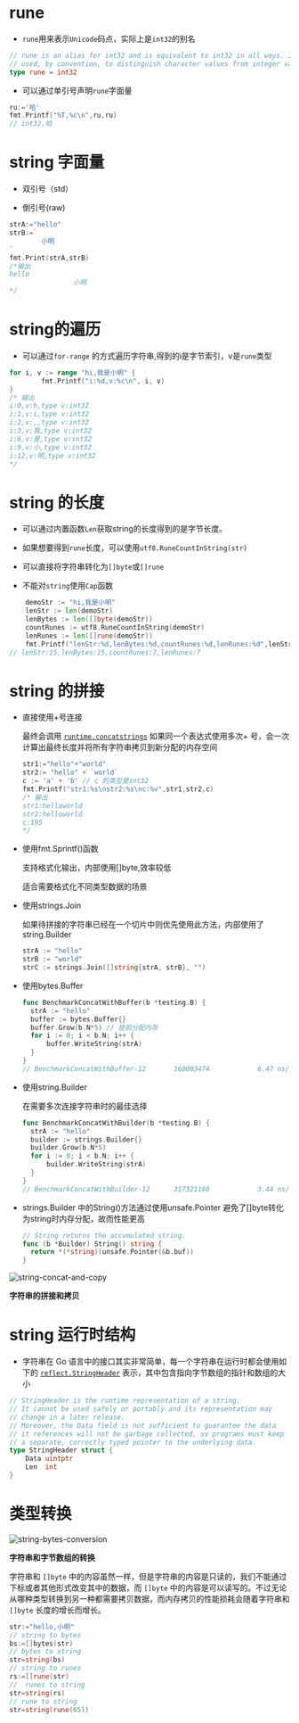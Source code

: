 # rune

+ `rune`用来表示`Unicode`码点，实际上是`int32`的别名

```go
// rune is an alias for int32 and is equivalent to int32 in all ways. It is
// used, by convention, to distinguish character values from integer values.
type rune = int32
```

+ 可以通过单引号声明`rune`字面量

```go
ru:='哈'
fmt.Printf("%T,%c\n",ru,ru)
// int32,哈
```

  

# string 字面量

+ 双引号（std）

+ 倒引号(raw)

```go
strA:="hello"
strB:=`
		小明
`
fmt.Print(strA,strB)
/*输出
hello
                小明
*/
```



# string的遍历

+ 可以通过`for-range` 的方式遍历字符串,得到的i是字节索引，v是`rune`类型

```go
for i, v := range "hi,我是小明" {
		fmt.Printf("i:%d,v:%c\n", i, v)
}
/* 输出
i:0,v:h,type v:int32
i:1,v:i,type v:int32
i:2,v:,,type v:int32
i:3,v:我,type v:int32
i:6,v:是,type v:int32
i:9,v:小,type v:int32
i:12,v:明,type v:int32
*/
```



# string 的长度

+ 可以通过内置函数`Len`获取string的长度得到的是字节长度。

+ 如果想要得到`rune`长度，可以使用`utf8.RuneCountInString(str)`
+ 可以直接将字符串转化为`[]byte`或`[]rune`

+ 不能对`string`使用`Cap`函数

```go
	demoStr := "hi,我是小明"
	lenStr := len(demoStr)
	lenBytes := len([]byte(demoStr))
	countRunes := utf8.RuneCountInString(demoStr)
	lenRunes := len([]rune(demoStr))
	fmt.Printf("lenStr:%d,lenBytes:%d,countRunes:%d,lenRunes:%d",lenStr,lenBytes,countRunes,lenRunes)
// lenStr:15,lenBytes:15,countRunes:7,lenRunes:7
```



# string 的拼接

+ 直接使用+号连接

  最终会调用 [`runtime.concatstrings`](https://draveness.me/golang/tree/runtime.concatstrings)
  如果同一个表达式使用多次+ 号，会一次计算出最终长度并将所有字符串拷贝到新分配的内存空间

  ```go
  str1:="hello"+"world"
  str2:= "hello" + `world`
  c := 'a' + 'b' // c 的类型是int32
  fmt.Printf("str1:%s\nstr2:%s\nc:%v",str1,str2,c)
  /* 输出
  str1:helloworld
  str2:helloworld
  c:195
  */
  ```

  

+ 使用fmt.Sprintf()函数

  支持格式化输出，内部使用[]byte,效率较低

  适合需要格式化不同类型数据的场景

+ 使用strings.Join

  如果待拼接的字符串已经在一个切片中则优先使用此方法，内部使用了string.Builder

  ```go
  strA := "hello"
  strB := "world"
  strC := strings.Join([]string{strA, strB}, "")
  ```

+ 使用bytes.Buffer

  ```go
  func BenchmarkConcatWithBuffer(b *testing.B) {
  	strA := "hello"
  	buffer := bytes.Buffer{}
  	buffer.Grow(b.N*5) // 提前分配内存
  	for i := 0; i < b.N; i++ {
  		buffer.WriteString(strA)
  	}
  }
  // BenchmarkConcatWithBuffer-12    	160003474	         6.47 ns/op
  ```

+ 使用string.Builder

  在需要多次连接字符串时的最佳选择

  ```go
  func BenchmarkConcatWithBuilder(b *testing.B) {
  	strA := "hello"
  	builder := strings.Builder{}
  	builder.Grow(b.N*5)
  	for i := 0; i < b.N; i++ {
  		builder.WriteString(strA)
  	}
  }
  // BenchmarkConcatWithBuilder-12    	317321160	         3.44 ns/op
  ```

+ strings.Builder 中的String()方法通过使用unsafe.Pointer 避免了[]byte转化为string时内存分配，故而性能更高

  ```go
  // String returns the accumulated string.
  func (b *Builder) String() string {
  	return *(*string)(unsafe.Pointer(&b.buf))
  }
  ```

  

![string-concat-and-copy](https://img.draveness.me/2019-12-31-15777265631620-string-concat-and-copy.png)

**字符串的拼接和拷贝**



# string 运行时结构

+ 字符串在 Go 语言中的接口其实非常简单，每一个字符串在运行时都会使用如下的 [`reflect.StringHeader`](https://draveness.me/golang/tree/reflect.StringHeader) 表示，其中包含指向字节数组的指针和数组的大小

```go
// StringHeader is the runtime representation of a string.
// It cannot be used safely or portably and its representation may
// change in a later release.
// Moreover, the Data field is not sufficient to guarantee the data
// it references will not be garbage collected, so programs must keep
// a separate, correctly typed pointer to the underlying data.
type StringHeader struct {
	Data uintptr
	Len  int
}
```



# 类型转换

![string-bytes-conversion](https://img.draveness.me/2019-12-31-15777265631625-string-bytes-conversion.png)

**字符串和字节数组的转换**

字符串和 `[]byte` 中的内容虽然一样，但是字符串的内容是只读的，我们不能通过下标或者其他形式改变其中的数据，而 `[]byte` 中的内容是可以读写的。不过无论从哪种类型转换到另一种都需要拷贝数据，而内存拷贝的性能损耗会随着字符串和 `[]byte` 长度的增长而增长。



```go
str:="hello,小明"
// string to bytes
bs:=[]bytes(str)
// bytes to string
str=string(bs)
// string to runes
rs:=[]rune(str)
//  runes to string
str=string(rs)
// rune to string
str=string(rune(65))

```

